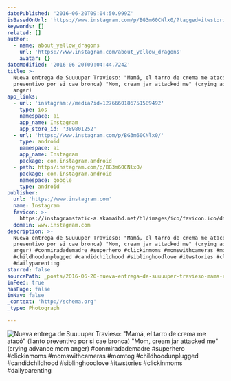 ```yaml
---
datePublished: '2016-06-20T09:04:50.999Z'
isBasedOnUrl: 'https://www.instagram.com/p/BG3m60CNlx0/?tagged=itwstories'
keywords: []
related: []
author:
  - name: about_yellow_dragons
    url: 'https://www.instagram.com/about_yellow_dragons'
    avatar: {}
dateModified: '2016-06-20T09:04:44.724Z'
title: >-
  Nueva entrega de Suuuuper Travieso: "Mamá, el tarro de crema me atacó" (llanto
  preventivo por si cae bronca) "Mom, cream jar attacked me" (crying advance mom
  anger)
app_links:
  - url: 'instagram://media?id=1276660186751589492'
    type: ios
    namespace: ai
    app_name: Instagram
    app_store_id: '389801252'
  - url: 'https://www.instagram.com/p/BG3m60CNlx0/'
    type: android
    namespace: ai
    app_name: Instagram
    package: com.instagram.android
  - path: https/instagram.com/p/BG3m60CNlx0/
    package: com.instagram.android
    namespace: google
    type: android
publisher:
  url: 'https://www.instagram.com'
  name: Instagram
  favicon: >-
    https://instagramstatic-a.akamaihd.net/h1/images/ico/favicon.ico/dfa85bb1fd63.ico
  domain: www.instagram.com
description: >-
  Nueva entrega de Suuuuper Travieso: "Mamá, el tarro de crema me atacó" (llanto
  preventivo por si cae bronca) "Mom, cream jar attacked me" (crying advance mom
  anger) #conmiradademadre #superhero #clickinmoms #momswithcameras #momtog
  #childhoodunplugged #candidchildhood #siblinghoodlove #itwstories #clickinmoms
  #dailyparenting
starred: false
sourcePath: _posts/2016-06-20-nueva-entrega-de-suuuuper-travieso-mama-el-tarro-de-crema.md
inFeed: true
hasPage: false
inNav: false
_context: 'http://schema.org'
_type: Photograph

---
```

![Nueva entrega de Suuuuper Travieso: "Mamá, el tarro de crema me atacó" (llanto preventivo por si cae bronca) "Mom, cream jar attacked me" (crying advance mom anger) #conmiradademadre #superhero #clickinmoms #momswithcameras #momtog #childhoodunplugged #candidchildhood #siblinghoodlove #itwstories #clickinmoms #dailyparenting](https://scontent.cdninstagram.com/t51.2885-15/s640x640/sh0.08/e35/13402298_150277505389590_1179665027_n.jpg?ig_cache_key=MTI3NjY2MDE4Njc1MTU4OTQ5Mg%3D%3D.2)